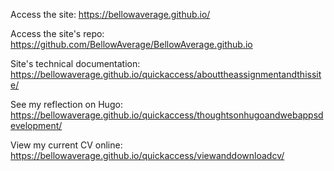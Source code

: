 Access the site:
https://bellowaverage.github.io/

Access the site's repo:
https://github.com/BellowAverage/BellowAverage.github.io

Site's technical documentation:
https://bellowaverage.github.io/quickaccess/abouttheassignmentandthissite/

See my reflection on Hugo:
https://bellowaverage.github.io/quickaccess/thoughtsonhugoandwebappsdevelopment/

View my current CV online:
https://bellowaverage.github.io/quickaccess/viewanddownloadcv/